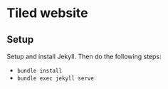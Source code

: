 # Tiled website

## Setup
Setup and install Jekyll. Then do the following steps:

- `bundle install`
- `bundle exec jekyll serve`